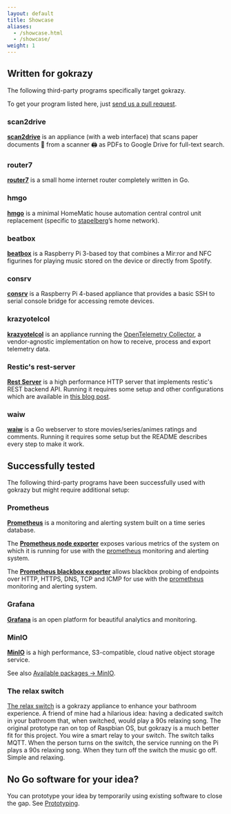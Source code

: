 ```yaml
---
layout: default
title: Showcase
aliases:
  - /showcase.html
  - /showcase/
weight: 1
---
```


## Written for gokrazy

The following third-party programs specifically target gokrazy.

To get your program listed here, just <a
href="https://github.com/gokrazy/gokrazy">send us a pull request</a>.

### scan2drive

[**scan2drive**](https://github.com/stapelberg/scan2drive) is an appliance (with
a web interface) that scans paper documents 📄 from a scanner 🖨️ as PDFs to
Google Drive for full-text search.

### router7

[**router7**](https://github.com/rtr7/router7) is a small home internet router
completely written in Go.

### hmgo

[**hmgo**](https://github.com/stapelberg/hmgo) is a minimal HomeMatic house
automation central control unit replacement (specific to <a
href="https://github.com/stapelberg">stapelberg</a>’s home network).

### beatbox

[**beatbox**](https://github.com/anisse/beatbox) is a Raspberry Pi 3-based toy
that combines a Mir:ror and NFC figurines for playing music stored on the device
or directly from Spotify.

### consrv

[**consrv**](https://github.com/mdlayher/consrv) is a Raspberry Pi 4-based
appliance that provides a basic SSH to serial console bridge for accessing
remote devices.

### krazyotelcol
[**krazyotelcol**](https://github.com/svrnm/krazyotelcol) is an appliance 
running the [OpenTelemetry 
Collector](https://github.com/open-telemetry/opentelemetry-collector), a 
vendor-agnostic implementation on how to receive, process and export telemetry
data.

### Restic's rest-server

[**Rest Server**](https://github.com/restic/rest-server) is a high performance
HTTP server that implements restic's REST backend API. Running it requires some
setup and other configurations which are available in
[this blog post](https://dcpri.me/2022/08/31/restic-rest-server-gokrazy/).

### waiw

[**waiw**](https://github.com/BrunoTeixeira1996/waiw) is a Go webserver to store 
movies/series/animes ratings and comments. Running it requires some setup but the
README describes every step to make it work.

## Successfully tested

The following third-party programs have been successfully used with gokrazy
but might require additional setup:

### Prometheus

[**Prometheus**](https://prometheus.io/) is a monitoring and alerting system
built on a time series database.

The [**Prometheus node exporter**](https://github.com/prometheus/node_exporter)
exposes various metrics of the system on which it is running for use with the <a
href="https://prometheus.io">prometheus</a> monitoring and alerting system.

The [**Prometheus blackbox
exporter**](https://github.com/prometheus/blackbox_exporter) allows blackbox
probing of endpoints over HTTP, HTTPS, DNS, TCP and ICMP for use with the <a
href="https://prometheus.io">prometheus</a> monitoring and alerting system.

### Grafana

[**Grafana**](https://grafana.com/) is an open platform for beautiful analytics
and monitoring.

### MinIO

[**MinIO**](https://min.io/) is a high performance, S3-compatible, cloud native
object storage service.

See also [Available packages → MinIO](/packages/minio/).

### The relax switch

[The relax switch](https://github.com/drio/relaxswitch) is a gokrazy appliance
to enhance your bathroom experience. A friend of mine had a hilarious idea:
having a dedicated switch in your bathroom that, when switched, would play a
90s relaxing song. The original prototype ran on top of Raspbian OS, but
gokrazy is a much better fit for this project. You wire a smart relay to your
switch. The switch talks MQTT. When the person turns on the switch, the service
running on the Pi plays a 90s relaxing song. When they turn off the switch the
music go off. Simple and relaxing.

## No Go software for your idea?

You can prototype your idea by temporarily using existing software to close the
gap. See <a href="/prototyping/">Prototyping</a>.

